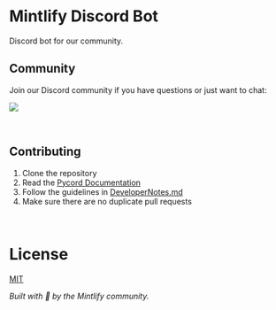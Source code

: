 # Mintlify Discord Bot

Discord bot for our community.

## Community

Join our Discord community if you have questions or just want to chat:

[![](https://dcbadge.vercel.app/api/server/ACREKdwjG5)](https://discord.gg/ACREKdwjG5)

<br/>

## Contributing

1. Clone the repository
2. Read the [Pycord Documentation](https://docs.pycord.dev/en/stable/)
3. Follow the guidelines in [DeveloperNotes.md](DeveloperNotes.md)
4. Make sure there are no duplicate pull requests

<br/>

# License

[MIT](https://tldrlegal.com/license/mit-license)

_Built with 💚 by the Mintlify community._
